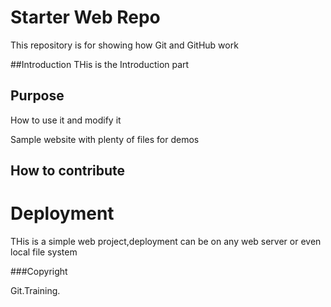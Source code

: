 # Starter Web Repo

This repository is for showing how Git and GitHub work

##Introduction
  THis is the Introduction part
  
## Purpose
How to use it and modify it

Sample website with plenty of files for demos
## How to contribute

# Deployment
THis is a simple web project,deployment can be on any web server or even local file system

###Copyright

Git.Training.